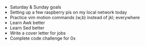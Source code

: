 - Saturday & Sunday goals
- Setting up a few raspberry pis on my local network today
- Practice vim motion commands (w,b) instead of jkl; everywhere
- Learn Awk better
- Learn Sed better
- Write a cover letter for jobs
- Complete code challenge for 0x